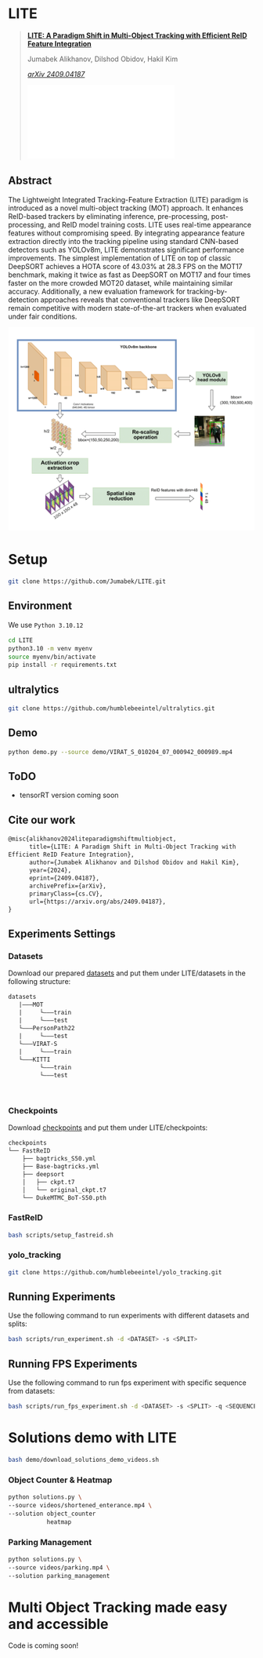 
# LITE

> [**LITE: A Paradigm Shift in Multi-Object Tracking with Efficient ReID Feature Integration**](http://www.arxiv.org/abs/2409.04187v2)
> 
> Jumabek Alikhanov, Dilshod Obidov, Hakil Kim
> 
> *[arXiv 2409.04187](http://www.arxiv.org/abs/2409.04187v2)*
> 
> *![Published at ICONIP2024](assets/ICONIP2024_Certificate_of_Presentation_Paper_1.pdf)*

## Abstract
The Lightweight Integrated Tracking-Feature Extraction (LITE) paradigm is introduced as a novel multi-object tracking (MOT) approach. It enhances ReID-based trackers by eliminating inference, pre-processing, post-processing, and ReID model training costs. LITE uses real-time appearance features without compromising speed. By integrating appearance feature extraction directly into the tracking pipeline using standard CNN-based detectors such as YOLOv8m, LITE demonstrates significant performance improvements. The simplest implementation of LITE on top of classic DeepSORT achieves a HOTA score of 43.03% at 28.3 FPS on the MOT17 benchmark, making it twice as fast as DeepSORT on MOT17 and four times faster on the more crowded MOT20 dataset, while maintaining similar accuracy. Additionally, a new evaluation framework for tracking-by-detection approaches reveals that conventional trackers like DeepSORT remain competitive with modern state-of-the-art trackers when evaluated under fair conditions.

![Efficient ReID feature extraction via the LITE paradigm](assets/Fig02-6390.png)

# Setup

```bash
git clone https://github.com/Jumabek/LITE.git
```

## Environment

We use `Python 3.10.12` 

```bash
cd LITE
python3.10 -m venv myenv
source myenv/bin/activate
pip install -r requirements.txt
```

## ultralytics
```bash
git clone https://github.com/humblebeeintel/ultralytics.git
```

## Demo

```bash
python demo.py --source demo/VIRAT_S_010204_07_000942_000989.mp4
```

## ToDO
- tensorRT version coming soon

## Cite our work

```
@misc{alikhanov2024liteparadigmshiftmultiobject,
      title={LITE: A Paradigm Shift in Multi-Object Tracking with Efficient ReID Feature Integration}, 
      author={Jumabek Alikhanov and Dilshod Obidov and Hakil Kim},
      year={2024},
      eprint={2409.04187},
      archivePrefix={arXiv},
      primaryClass={cs.CV},
      url={https://arxiv.org/abs/2409.04187}, 
}
```

## Experiments Settings

### Datasets

Download our prepared [datasets](https://drive.google.com/drive/folders/1hlX2n5FVFGXOJrQMVSxnSmSNW7TM_BZ3) and put them under LITE/datasets in the following structure:

```
datasets
   |———MOT
   |     └———train
   |     └———test
   └———PersonPath22
   |     └———test
   └———VIRAT-S
   |     └———train
   └———KITTI
         └———train
         └———test

 
```

### Checkpoints

Download [checkpoints](https://drive.google.com/file/d/1L4gnCbkmvGB6HbPPs1YK8O2fERBS-Xvn) and put them under LITE/checkpoints:
```
checkpoints
└── FastReID
    ├── bagtricks_S50.yml
    ├── Base-bagtricks.yml
    ├── deepsort
    │   ├── ckpt.t7
    │   └── original_ckpt.t7
    └── DukeMTMC_BoT-S50.pth
```

### FastReID

```bash
bash scripts/setup_fastreid.sh
```

### yolo_tracking

```bash
git clone https://github.com/humblebeeintel/yolo_tracking.git
```

## Running Experiments

Use the following command to run experiments with different datasets and splits:

```bash
bash scripts/run_experiment.sh -d <DATASET> -s <SPLIT>
```

## Running FPS Experiments

Use the following command to run fps experiment with specific sequence from datasets:

```bash
bash scripts/run_fps_experiment.sh -d <DATASET> -s <SPLIT> -q <SEQUENCE>
```

# Solutions demo with LITE

```bash
bash demo/download_solutions_demo_videos.sh
```
### Object Counter & Heatmap

```bash
python solutions.py \
--source videos/shortened_enterance.mp4 \
--solution object_counter
           heatmap
```

### Parking Management

```bash
python solutions.py \
--source videos/parking.mp4 \
--solution parking_management
```

# Multi Object Tracking made easy and accessible

Code is coming soon!
